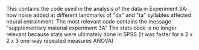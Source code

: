 This contains the code used in the analysis of the data in Experiment 3A: how noise added at different landmarks of "da" and "ta" syllables affected neural entrainment.
The most relevant code contains the message "supplementary material experiment 3A"
The stats code is no longer relevant because stats were ultimately done in SPSS (it was faster for a 2 x 2 x 3 one-way repeated measures ANOVA)
